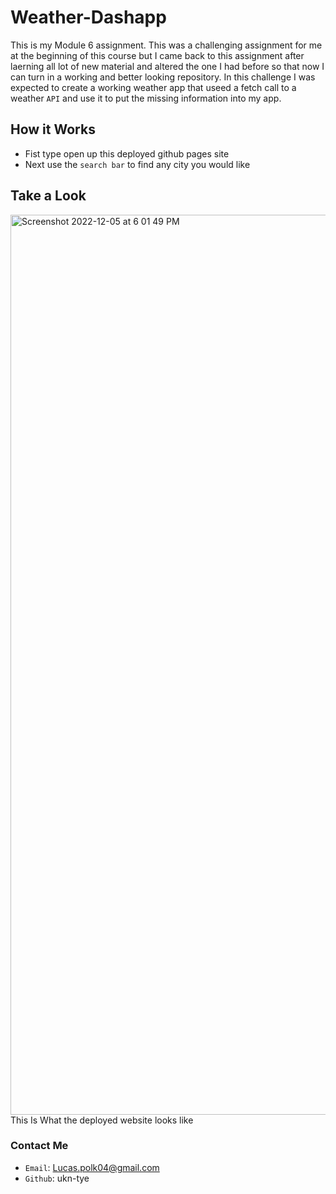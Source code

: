 # Weather-Dashapp
This is my Module 6 assignment. This was a challenging assignment for me at the beginning of this course but I came back to this assignment after laerning all lot of new material and altered the one I had before so that now I can turn in a working and better looking repository. In this challenge I was expected to create a working weather app that useed a fetch call to a weather ``API`` and use it to put the missing information into my app.

## How it Works
* Fist type open up this deployed github pages site
* Next use the ``search bar`` to find any city you would like

## Take a Look
<img width="1440" alt="Screenshot 2022-12-05 at 6 01 49 PM" src="https://user-images.githubusercontent.com/107882232/205790371-39d2d011-b249-466e-b4da-c9c9cbb6ea56.png">
This Is What the deployed website looks like

### Contact Me
* ``Email``: Lucas.polk04@gmail.com
* ``Github``: ukn-tye

